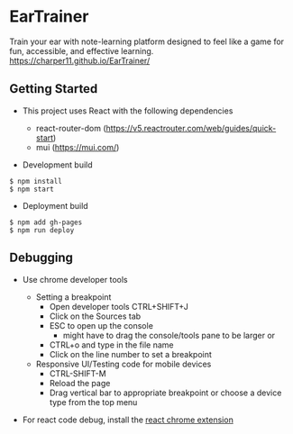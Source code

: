 # EarTrainer
Train your ear with note-learning platform designed to feel like a game for fun, accessible, and effective learning.
https://charper11.github.io/EarTrainer/

Getting Started
---------------

- This project uses React with the following dependencies
  - react-router-dom (https://v5.reactrouter.com/web/guides/quick-start)
  - mui (https://mui.com/)

- Development build
```console
$ npm install
$ npm start
```

- Deployment build
```console
$ npm add gh-pages
$ npm run deploy
```

Debugging
---------
- Use chrome developer tools
  - Setting a breakpoint
    - Open developer tools CTRL+SHIFT+J
    - Click on the Sources tab
    - ESC to open up the console
      - might have to drag the console/tools pane to be larger or
    - CTRL+o and type in the file name
    - Click on the line number to set a breakpoint
  - Responsive UI/Testing code for mobile devices
    - CTRL-SHIFT-M
    - Reload the page
    - Drag vertical bar to appropriate breakpoint or choose a device type
      from the top menu

- For react code debug, install the [react chrome extension](https://chrome.google.com/webstore/detail/react-developer-tools/fmkadmapgofadopljbjfkapdkoienihi?hl=en)
